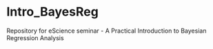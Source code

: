 # Intro_BayesReg
Repository for eScience seminar - A Practical Introduction to Bayesian Regression Analysis
